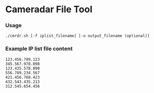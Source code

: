 # Cameradar File Tool

### Usage
```
./cmrdr.sh [-f iplist_filename] [-o output_filename (optional)]
```

### Example IP list file content
```
123.456.789.123
345.567.978.098
123.435.578.890
556.789.234.567
421.456.768.423
432.543.435.213
312.545.654.456
```
